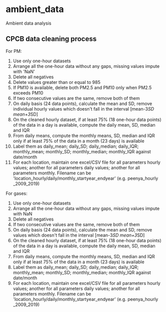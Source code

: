 # ambient_data
Ambient data analysis


## CPCB data cleaning process

For PM:

1.	Use only one-hour datasets
2.	Arrange all the one-hour data without any gaps, missing values impute with 'NaN'
3.	Delete all negatives
4.	Delete values greater than or equal to 985
5.	If PM10 is available, delete both PM2.5 and PM10 only when PM2.5 exceeds PM10
6.	If two consecutive values are the same, remove both of them
7.	On daily basis (24 data points), calculate the mean and SD, remove individual hourly values which doesn't fall in the interval [mean-3*SD  mean+3*SD]
8.	On the cleaned hourly dataset, if at least 75% (18 one-hour data points) of the data in a day is available, compute the daily mean, SD, median and IQR
9.	From daily means, compute the monthly means, SD, median and IQR only if at least 75% of the data in a month (23 days) is available
10.	Label them as daily_mean; daily_SD; daily_median; daily_IQR; monthly_mean; monthly_SD; monthly_median; monthly_IQR against date/month
11.	For each location, maintain one excel/CSV file for all parameters hourly values; another for all parameters daily values; another for all parameters monthly. Filename can be 'location_hourly/daily/monthly_startyear_endyear' (e.g. peenya_hourly _2009_2019)

For gases:

1.	Use only one-hour datasets
2.	Arrange all the one-hour data without any gaps, missing values impute with NaN
3.	Delete all negatives
4.	If two consecutive values are the same, remove both of them
5.	On daily basis (24 data points), calculate the mean and SD, remove values which doesn't fall in the interval [mean-3*SD  mean+3*SD]
6.	On the cleaned hourly dataset, if at least 75% (18 one-hour data points) of the data in a day is available, compute the daily mean, SD, median and IQR
7.	From daily means, compute the monthly means, SD, median and IQR only if at least 75% of the data in a month (23 days) is available
8.	Label them as daily_mean; daily_SD; daily_median; daily_IQR; monthly_mean; monthly_SD; monthly_median; monthly_IQR against date/month
9.	For each location, maintain one excel/CSV file for all parameters hourly values; another for all parameters daily values; another for all parameters monthly. Filename can be 'location_hourly/daily/monthly_startyear_endyear' (e.g. peenya_hourly _2009_2019)
